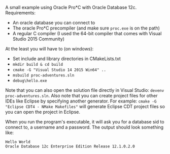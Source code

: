 A small example using Oracle Pro\*C with Oracle Database 12c. Requirements:

  - An oracle database you can connect to
  - The oracle Pro\*C precompiler (and make sure `proc.exe` is on the path)
  - A regular C compiler (I used the 64-bit compiler that comes with Visual Studio 2015 Community)

At the least you will have to (on windows):

  - Set include and library directories in CMakeLists.txt
  - `mkdir build & cd build`
  - `cmake -G "Visual Studio 14 2015 Win64" ..`
  - `msbuild proc-adventures.sln`
  - `debug\hello.exe`

Note that you can also open the solution file directly in Visual Studio: `devenv proc-adventures.sln`. Also note that
you can create project files for other IDEs like Eclipse by specifying another generator. For example: `cmake -G "Eclipse CDT4 - NMake Makefiles"` will generate Eclipse CDT project files so you can open the project in Eclipse.

When you run the program's executable, it will ask you for a database sid to connect to, a username and a password. The output should look something like:

  ```
  Hello World
  Oracle Database 12c Enterprise Edition Release 12.1.0.2.0
  ```
